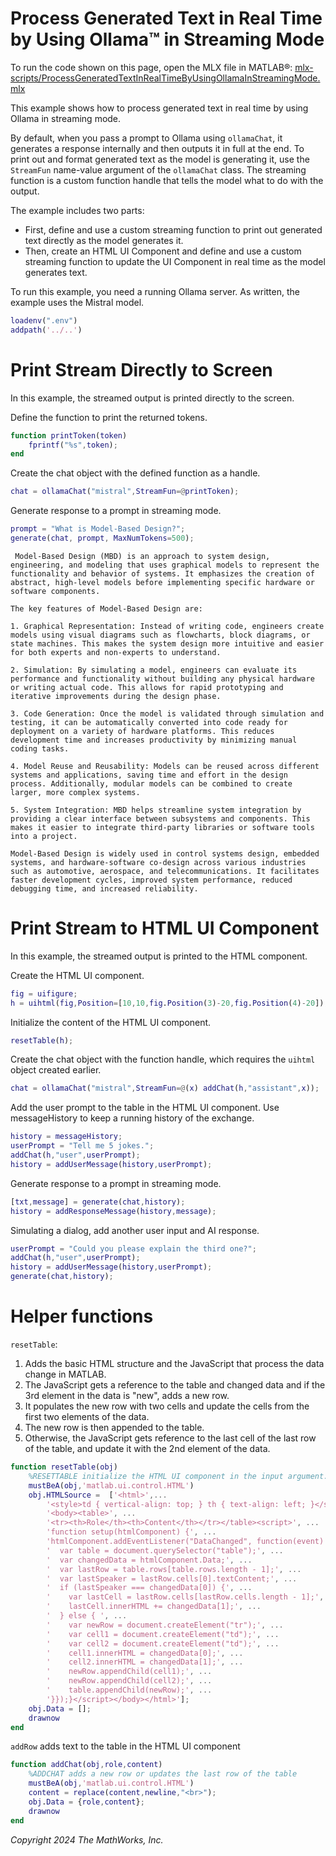 
# Process Generated Text in Real Time by Using Ollama™ in Streaming Mode

To run the code shown on this page, open the MLX file in MATLAB®: [mlx-scripts/ProcessGeneratedTextInRealTimeByUsingOllamaInStreamingMode.mlx](mlx-scripts/ProcessGeneratedTextInRealTimeByUsingOllamaInStreamingMode.mlx) 

This example shows how to process generated text in real time by using Ollama in streaming mode.


By default, when you pass a prompt to Ollama using `ollamaChat`, it generates a response internally and then outputs it in full at the end. To print out and format generated text as the model is generating it, use the `StreamFun` name\-value argument of the `ollamaChat` class. The streaming function is a custom function handle that tells the model what to do with the output.


The example includes two parts:

-  First, define and use a custom streaming function to print out generated text directly as the model generates it. 
-  Then, create an HTML UI Component and define and use a custom streaming function to update the UI Component in real time as the model generates text. 

To run this example, you need a running Ollama server. As written, the example uses the Mistral model.

```matlab
loadenv(".env")
addpath('../..')
```
# Print Stream Directly to Screen

In this example, the streamed output is printed directly to the screen. 


Define the function to print the returned tokens. 

```matlab
function printToken(token)
    fprintf("%s",token);
end
```

Create the chat object with the defined function as a handle. 

```matlab
chat = ollamaChat("mistral",StreamFun=@printToken);
```

Generate response to a prompt in streaming mode. 

```matlab
prompt = "What is Model-Based Design?";
generate(chat, prompt, MaxNumTokens=500);
```

```matlabTextOutput
 Model-Based Design (MBD) is an approach to system design, engineering, and modeling that uses graphical models to represent the functionality and behavior of systems. It emphasizes the creation of abstract, high-level models before implementing specific hardware or software components.

The key features of Model-Based Design are:

1. Graphical Representation: Instead of writing code, engineers create models using visual diagrams such as flowcharts, block diagrams, or state machines. This makes the system design more intuitive and easier for both experts and non-experts to understand.

2. Simulation: By simulating a model, engineers can evaluate its performance and functionality without building any physical hardware or writing actual code. This allows for rapid prototyping and iterative improvements during the design phase.

3. Code Generation: Once the model is validated through simulation and testing, it can be automatically converted into code ready for deployment on a variety of hardware platforms. This reduces development time and increases productivity by minimizing manual coding tasks.

4. Model Reuse and Reusability: Models can be reused across different systems and applications, saving time and effort in the design process. Additionally, modular models can be combined to create larger, more complex systems.

5. System Integration: MBD helps streamline system integration by providing a clear interface between subsystems and components. This makes it easier to integrate third-party libraries or software tools into a project.

Model-Based Design is widely used in control systems design, embedded systems, and hardware-software co-design across various industries such as automotive, aerospace, and telecommunications. It facilitates faster development cycles, improved system performance, reduced debugging time, and increased reliability.
```
# Print Stream to HTML UI Component

In this example, the streamed output is printed to the HTML component. 


Create the HTML UI component.

```matlab
fig = uifigure;
h = uihtml(fig,Position=[10,10,fig.Position(3)-20,fig.Position(4)-20]);
```

Initialize the content of the HTML UI component.

```matlab
resetTable(h);
```

Create the chat object with the function handle, which requires the `uihtml` object created earlier. 

```matlab
chat = ollamaChat("mistral",StreamFun=@(x) addChat(h,"assistant",x));
```

Add the user prompt to the table in the HTML UI component. Use messageHistory to keep a running history of the exchange.

```matlab
history = messageHistory;
userPrompt = "Tell me 5 jokes.";
addChat(h,"user",userPrompt);
history = addUserMessage(history,userPrompt);
```

Generate response to a prompt in streaming mode. 

```matlab
[txt,message] = generate(chat,history);
history = addResponseMessage(history,message);
```

Simulating a dialog, add another user input and AI response.

```matlab
userPrompt = "Could you please explain the third one?";
addChat(h,"user",userPrompt);
history = addUserMessage(history,userPrompt);
generate(chat,history);
```
# Helper functions

`resetTable`:

1.  Adds the basic HTML structure and the JavaScript that process the data change in MATLAB.
2. The JavaScript gets a reference to the table and changed data and if the 3rd element in the data is "new", adds a new row.
3. It populates the new row with two cells and update the cells from the first two elements of the data.
4. The new row is then appended to the table.
5. Otherwise, the JavaScript gets reference to the last cell of the last row of the table, and update it with the 2nd element of the data.
```matlab
function resetTable(obj)
    %RESETTABLE initialize the HTML UI component in the input argument.  
    mustBeA(obj,'matlab.ui.control.HTML')
    obj.HTMLSource =  ['<html>',...
        '<style>td { vertical-align: top; } th { text-align: left; }</style>', ...
        '<body><table>', ...
        '<tr><th>Role</th><th>Content</th></tr></table><script>', ...
        'function setup(htmlComponent) {', ...
        'htmlComponent.addEventListener("DataChanged", function(event) {', ... 
        '  var table = document.querySelector("table");', ...
        '  var changedData = htmlComponent.Data;', ...
        '  var lastRow = table.rows[table.rows.length - 1];', ...
        '  var lastSpeaker = lastRow.cells[0].textContent;', ...
        '  if (lastSpeaker === changedData[0]) {', ...
        '    var lastCell = lastRow.cells[lastRow.cells.length - 1];', ...
        '    lastCell.innerHTML += changedData[1];', ...
        '  } else { ', ...
        '    var newRow = document.createElement("tr");', ...
        '    var cell1 = document.createElement("td");', ...                    
        '    var cell2 = document.createElement("td");', ...
        '    cell1.innerHTML = changedData[0];', ...
        '    cell2.innerHTML = changedData[1];', ... 
        '    newRow.appendChild(cell1);', ...
        '    newRow.appendChild(cell2);', ...
        '    table.appendChild(newRow);', ...
        '}});}</script></body></html>'];
    obj.Data = [];
    drawnow
end
```

`addRow` adds text to the table in the HTML UI component

```matlab
function addChat(obj,role,content)
    %ADDCHAT adds a new row or updates the last row of the table
    mustBeA(obj,'matlab.ui.control.HTML')
    content = replace(content,newline,"<br>");
    obj.Data = {role,content};
    drawnow
end
```

*Copyright 2024 The MathWorks, Inc.*

